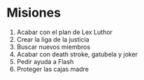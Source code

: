 # Misiones

1. Acabar con el plan de Lex Luthor
2. Crear la liga de la justicia
3. Buscar nuevos miembros
4. Acabar con death stroke, gatubela y  joker
5. Pedir ayuda a Flash
6. Proteger las cajas madre


